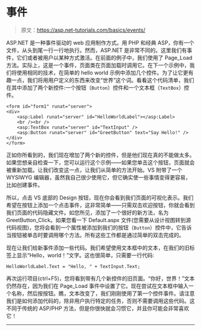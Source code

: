 # 事件

> 原文：<https://asp.net-tutorials.com/basics/events/>

ASP.NET 是一种事件驱动的 web 应用制作方式。用 PHP 和经典 ASP，你有一个文件，从头到尾一行一行地执行。然而，ASP.NET 是非常不同的。这里我们有事件，它们或者被用户以某种方式激活。在前面的例子中，我们使用了 Page_Load 方法。实际上，这是一个事件，页面类在页面加载时调用它。在下一个示例中，我们将使用相同的技术，在简单的 hello world 示例中添加几个控件。为了让它更有趣一点，我们将用用户定义的东西来改变“世界”这个词。看看这个代码清单，我们在其中添加了两个新控件:一个按钮（`Button`）控件和一个文本框（`TextBox`）控件。

```
<form id="form1" runat="server">
<div>
    <asp:Label runat="server" id="HelloWorldLabel"></asp:Label>
    <br /><br />
    <asp:TextBox runat="server" id="TextInput" /> 
    <asp:Button runat="server" id="GreetButton" text="Say Hello!" />
</div>
</form>
```

正如你所看到的，我们现在增加了两个新的控件，但是他们现在真的不能做太多。如果您想亲自检查一下，您可以运行这个示例——如果您单击这个按钮，页面就会被重新加载。让我们改变这一点，让我们从简单的方法开始。VS 附带了一个 WYSIWYG 编辑器，虽然我自己很少使用它，但它确实使一些事情变得更容易，比如创建事件。

所以，点击 VS 底部的 Design 按钮，现在你会看到我们页面的可视化表示。我们希望在按钮上添加一个点击事件，这非常简单——只需双击欢迎按钮，你就会看到我们页面的代码隐藏文件。如您所见，添加了一个很好的新方法，名为 GreetButton_Click。如果您看一下 Default.aspx 文件(您需要从设计视图转到源代码视图)，您将会看到一个属性被添加到我们的按钮（`Button`）控件中，它告诉当按钮被单击时要调用哪个方法。所有这些工作都是通过简单的双击完成的。

现在让我们给新事件添加一些代码。我们希望使用文本框中的文本，在我们的旧标签上显示“Hello，world！”文字。这也很简单，只需要一行代码:

```
HelloWorldLabel.Text = "Hello, " + TextInput.Text;
```

<input type="hidden" name="IL_IN_ARTICLE">

再次运行项目(ctrl+F5)，您将看到带有几个新控件的旧页面。“你好，世界！”文本仍然存在，因为我们在 Page_Load 事件中设置了它。现在尝试在文本框中输入一个名称，然后按按钮。瞧，文本改变了，我们刚刚使用了第一个控件事件。请注意我们是如何添加代码的，除非用户执行特定的任务，否则不需要调用这些代码。这不同于传统的 ASP/PHP 方法，但是你很快就会习惯它，并且你可能会非常喜欢它！

* * *